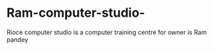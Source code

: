 # Ram-computer-studio-
Rioce computer studio is a computer training centre for owner is Ram pandey 
